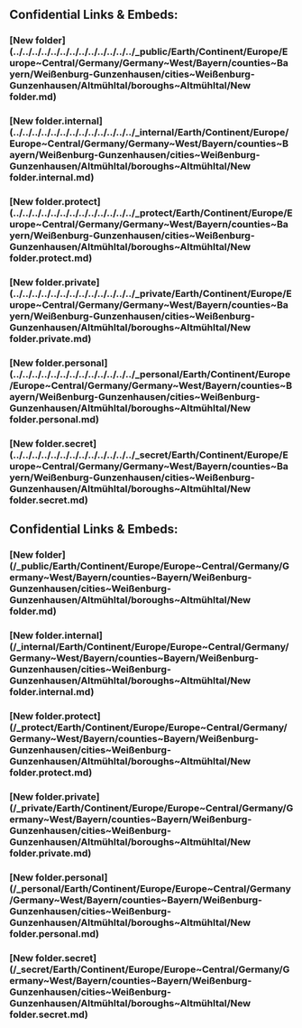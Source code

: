 ﻿
## Confidential Links & Embeds: 

### [New folder](../../../../../../../../../../../../../_public/Earth/Continent/Europe/Europe~Central/Germany/Germany~West/Bayern/counties~Bayern/Weißenburg-Gunzenhausen/cities~Weißenburg-Gunzenhausen/Altmühltal/boroughs~Altmühltal/New folder.md) 

### [New folder.internal](../../../../../../../../../../../../../_internal/Earth/Continent/Europe/Europe~Central/Germany/Germany~West/Bayern/counties~Bayern/Weißenburg-Gunzenhausen/cities~Weißenburg-Gunzenhausen/Altmühltal/boroughs~Altmühltal/New folder.internal.md) 

### [New folder.protect](../../../../../../../../../../../../../_protect/Earth/Continent/Europe/Europe~Central/Germany/Germany~West/Bayern/counties~Bayern/Weißenburg-Gunzenhausen/cities~Weißenburg-Gunzenhausen/Altmühltal/boroughs~Altmühltal/New folder.protect.md) 

### [New folder.private](../../../../../../../../../../../../../_private/Earth/Continent/Europe/Europe~Central/Germany/Germany~West/Bayern/counties~Bayern/Weißenburg-Gunzenhausen/cities~Weißenburg-Gunzenhausen/Altmühltal/boroughs~Altmühltal/New folder.private.md) 

### [New folder.personal](../../../../../../../../../../../../../_personal/Earth/Continent/Europe/Europe~Central/Germany/Germany~West/Bayern/counties~Bayern/Weißenburg-Gunzenhausen/cities~Weißenburg-Gunzenhausen/Altmühltal/boroughs~Altmühltal/New folder.personal.md) 

### [New folder.secret](../../../../../../../../../../../../../_secret/Earth/Continent/Europe/Europe~Central/Germany/Germany~West/Bayern/counties~Bayern/Weißenburg-Gunzenhausen/cities~Weißenburg-Gunzenhausen/Altmühltal/boroughs~Altmühltal/New folder.secret.md) 

## Confidential Links & Embeds: 

### [New folder](/_public/Earth/Continent/Europe/Europe~Central/Germany/Germany~West/Bayern/counties~Bayern/Weißenburg-Gunzenhausen/cities~Weißenburg-Gunzenhausen/Altmühltal/boroughs~Altmühltal/New folder.md) 

### [New folder.internal](/_internal/Earth/Continent/Europe/Europe~Central/Germany/Germany~West/Bayern/counties~Bayern/Weißenburg-Gunzenhausen/cities~Weißenburg-Gunzenhausen/Altmühltal/boroughs~Altmühltal/New folder.internal.md) 

### [New folder.protect](/_protect/Earth/Continent/Europe/Europe~Central/Germany/Germany~West/Bayern/counties~Bayern/Weißenburg-Gunzenhausen/cities~Weißenburg-Gunzenhausen/Altmühltal/boroughs~Altmühltal/New folder.protect.md) 

### [New folder.private](/_private/Earth/Continent/Europe/Europe~Central/Germany/Germany~West/Bayern/counties~Bayern/Weißenburg-Gunzenhausen/cities~Weißenburg-Gunzenhausen/Altmühltal/boroughs~Altmühltal/New folder.private.md) 

### [New folder.personal](/_personal/Earth/Continent/Europe/Europe~Central/Germany/Germany~West/Bayern/counties~Bayern/Weißenburg-Gunzenhausen/cities~Weißenburg-Gunzenhausen/Altmühltal/boroughs~Altmühltal/New folder.personal.md) 

### [New folder.secret](/_secret/Earth/Continent/Europe/Europe~Central/Germany/Germany~West/Bayern/counties~Bayern/Weißenburg-Gunzenhausen/cities~Weißenburg-Gunzenhausen/Altmühltal/boroughs~Altmühltal/New folder.secret.md) 
